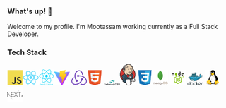 <!-- BLOG-POST-LIST:START -->

### What's up! 👋

Welcome to my profile. I'm Mootassam working currently as a Full Stack Developer.

<!-- BLOG-POST-LIST:START -->
<!-- BLOG-POST-LIST:START -->

### Tech Stack

<img src="javascript-original.svg" width="7%" height="7%"><img src="react-original.svg" width="7%" height="7%"><img src="reactnative.png" width="7%" height="7%"><img src="vite.png" width="7%" height="7%"> <img src="redux-original.svg" width="7%" height="7%"><img src="html5-original.svg" width="7%" height="7%">
<img src="tailwind.svg" width="7%" height="7%"><img src="Jenkins.svg" width="7%" height="7%"> <img src="css3-original.svg" width="7%" height="7%"><img src="mongodb.svg" width="7%" height="7%"> <img src="node-js.png" width="7%" height="7%">  <img src="docker.svg" width="7%" height="7%">
 <img src="linux-1174928.svg" width="7%" height="7%">  <img src="nextjs.svg" width="7%" height="7%">

<!-- BLOG-POST-LIST:START -->
